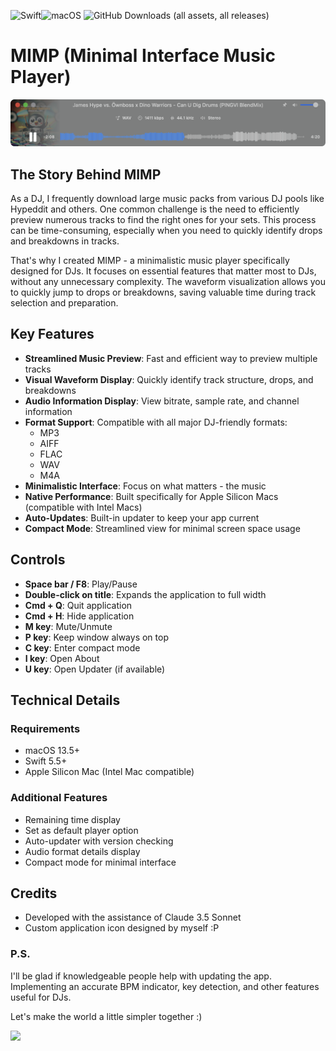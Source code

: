 ![Swift](https://img.shields.io/badge/swift-F54A2A?style=for-the-badge&logo=swift&logoColor=white)![macOS](https://img.shields.io/badge/mac%20os-000000?style=for-the-badge&logo=macos&logoColor=F0F0F0) ![GitHub Downloads (all assets, all releases)](https://img.shields.io/github/downloads/iampingvi/MIMP/total?style=for-the-badge) 

# MIMP (Minimal Interface Music Player)

![Screenshot](Images/Screenshot.png)

## The Story Behind MIMP

As a DJ, I frequently download large music packs from various DJ pools like Hypeddit and others. One common challenge is the need to efficiently preview numerous tracks to find the right ones for your sets. This process can be time-consuming, especially when you need to quickly identify drops and breakdowns in tracks.

That's why I created MIMP - a minimalistic music player specifically designed for DJs. It focuses on essential features that matter most to DJs, without any unnecessary complexity. The waveform visualization allows you to quickly jump to drops or breakdowns, saving valuable time during track selection and preparation.

## Key Features

- **Streamlined Music Preview**: Fast and efficient way to preview multiple tracks
- **Visual Waveform Display**: Quickly identify track structure, drops, and breakdowns
- **Audio Information Display**: View bitrate, sample rate, and channel information
- **Format Support**: Compatible with all major DJ-friendly formats:
  - MP3
  - AIFF
  - FLAC
  - WAV
  - M4A
- **Minimalistic Interface**: Focus on what matters - the music
- **Native Performance**: Built specifically for Apple Silicon Macs (compatible with Intel Macs)
- **Auto-Updates**: Built-in updater to keep your app current
- **Compact Mode**: Streamlined view for minimal screen space usage

## Controls 

- **Space bar / F8**: Play/Pause
- **Double-click on title**: Expands the application to full width
- **Cmd + Q**: Quit application
- **Cmd + H**: Hide application
- **M key**: Mute/Unmute
- **P key**: Keep window always on top
- **C key**: Enter compact mode
- **I key**: Open About
- **U key**: Open Updater (if available)

## Technical Details

### Requirements

- macOS 13.5+
- Swift 5.5+
- Apple Silicon Mac (Intel Mac compatible)

### Additional Features
- Remaining time display
- Set as default player option
- Auto-updater with version checking
- Audio format details display
- Compact mode for minimal interface

## Credits

- Developed with the assistance of Claude 3.5 Sonnet
- Custom application icon designed by myself :P

### P.S.
I'll be glad if knowledgeable people help with updating the app. Implementing an accurate BPM indicator, key detection, and other features useful for DJs.

Let's make the world a little simpler together :)

<a href="https://www.buymeacoffee.com/pingvi"><img src="https://img.buymeacoffee.com/button-api/?text=Buy me a coffee&emoji=☕&slug=pingvi&button_colour=BD5FFF&font_colour=ffffff&font_family=Poppins&outline_colour=000000&coffee_colour=FFDD00" /></a>











